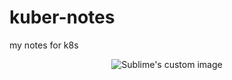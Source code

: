 # kuber-notes

my notes for k8s

<p align="center">
  <img src="https://user-images.githubusercontent.com/72389059/199483667-e13a907b-9809-4f56-9583-c31cb70eb02c.png?raw=true" alt="Sublime's custom image"/>
</p>
